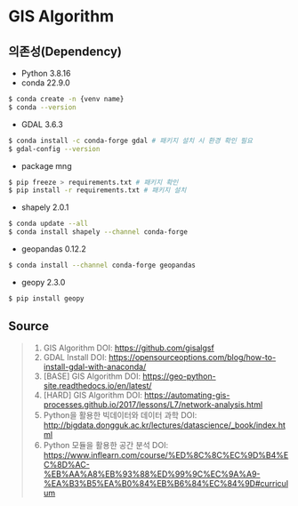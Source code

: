 # GIS Algorithm

## 의존성(Dependency)
- Python 3.8.16
- conda 22.9.0
```bash
$ conda create -n {venv name}
$ conda --version
```
- GDAL 3.6.3
```bash
$ conda install -c conda-forge gdal # 패키지 설치 시 환경 확인 필요
$ gdal-config --version
```
- package mng
```bash
$ pip freeze > requirements.txt # 패키지 확인
$ pip install -r requirements.txt # 패키지 설치
```
- shapely 2.0.1
```bash
$ conda update --all
$ conda install shapely --channel conda-forge
```

- geopandas 0.12.2
```bash
$ conda install --channel conda-forge geopandas
```

- geopy 2.3.0
```bash
$ pip install geopy
```

## Source
> 1) GIS Algorithm DOI: https://github.com/gisalgsf
> 2) GDAL Install DOI: https://opensourceoptions.com/blog/how-to-install-gdal-with-anaconda/
> 3) [BASE] GIS Algorithm DOI: https://geo-python-site.readthedocs.io/en/latest/
> 4) [HARD] GIS Algorithm DOI: https://automating-gis-processes.github.io/2017/lessons/L7/network-analysis.html
> 4) Python을 활용한 빅데이터와 데이터 과학 DOI: http://bigdata.dongguk.ac.kr/lectures/datascience/_book/index.html
> 5) Python 모듈을 활용한 공간 분석 DOI: https://www.inflearn.com/course/%ED%8C%8C%EC%9D%B4%EC%8D%AC-%EB%AA%A8%EB%93%88%ED%99%9C%EC%9A%A9-%EA%B3%B5%EA%B0%84%EB%B6%84%EC%84%9D#curriculum